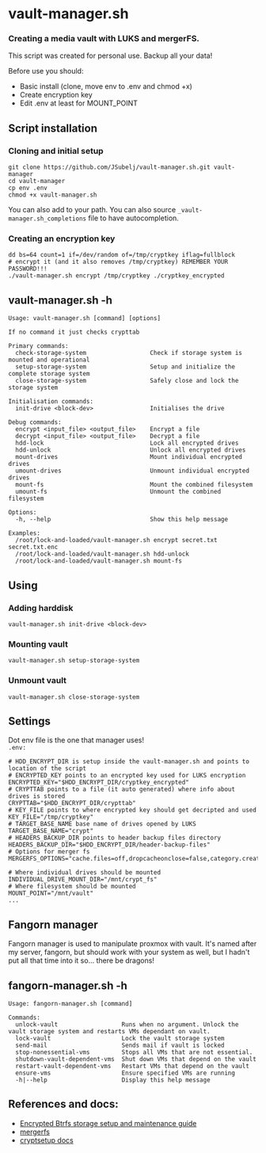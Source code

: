 # vault-manager.sh
### Creating a media vault with LUKS and mergerFS.

This script was created for personal use. Backup all your data!

Before use you should:
- Basic install (clone, move env to .env and chmod +x)
- Create encryption key
- Edit .env at least for MOUNT_POINT

## Script installation
### Cloning and initial setup
```
git clone https://github.com/JSubelj/vault-manager.sh.git vault-manager
cd vault-manager
cp env .env
chmod +x vault-manager.sh
```
You can also add to your path. You can also source `_vault-manager.sh_completions` file to have autocompletion.
### Creating an encryption key 
```
dd bs=64 count=1 if=/dev/random of=/tmp/cryptkey iflag=fullblock
# encrypt it (and it also removes /tmp/cryptkey) REMEMBER YOUR PASSWORD!!!
./vault-manager.sh encrypt /tmp/cryptkey ./cryptkey_encrypted
```

## vault-manager.sh -h
```
Usage: vault-manager.sh [command] [options]

If no command it just checks crypttab

Primary commands:
  check-storage-system                  Check if storage system is mounted and operational
  setup-storage-system                  Setup and initialize the complete storage system
  close-storage-system                  Safely close and lock the storage system

Initialisation commands:
  init-drive <block-dev>                Initialises the drive

Debug commands:
  encrypt <input_file> <output_file>    Encrypt a file
  decrypt <input_file> <output_file>    Decrypt a file
  hdd-lock                              Lock all encrypted drives
  hdd-unlock                            Unlock all encrypted drives
  mount-drives                          Mount individual encrypted drives
  umount-drives                         Unmount individual encrypted drives
  mount-fs                              Mount the combined filesystem
  umount-fs                             Unmount the combined filesystem

Options:
  -h, --help                            Show this help message

Examples:
  /root/lock-and-loaded/vault-manager.sh encrypt secret.txt secret.txt.enc
  /root/lock-and-loaded/vault-manager.sh hdd-unlock
  /root/lock-and-loaded/vault-manager.sh mount-fs
```


## Using
### Adding harddisk
```
vault-manager.sh init-drive <block-dev>
``` 
### Mounting vault
```
vault-manager.sh setup-storage-system
``` 

### Unmount vault
```
vault-manager.sh close-storage-system
``` 

## Settings
Dot env file is the one that manager uses!\
`.env:`
```
# HDD_ENCRYPT_DIR is setup inside the vault-manager.sh and points to location of the script
# ENCRYPTED_KEY points to an encrypted key used for LUKS encryption
ENCRYPTED_KEY="$HDD_ENCRYPT_DIR/cryptkey_encrypted" 
# CRYPTTAB points to a file (it auto generated) where info about drives is stored
CRYPTTAB="$HDD_ENCRYPT_DIR/crypttab"
# KEY_FILE points to where encrypted key should get decripted and used
KEY_FILE="/tmp/cryptkey"
# TARGET_BASE_NAME base name of drives opened by LUKS
TARGET_BASE_NAME="crypt"
# HEADERS_BACKUP_DIR points to header backup files directory 
HEADERS_BACKUP_DIR="$HDD_ENCRYPT_DIR/header-backup-files"
# Options for merger fs
MERGERFS_OPTIONS="cache.files=off,dropcacheonclose=false,category.create=lus"

# Where individual drives should be mounted
INDIVIDUAL_DRIVE_MOUNT_DIR="/mnt/crypt_fs"
# Where filesystem should be mounted
MOUNT_POINT="/mnt/vault"
...
```

## Fangorn manager
Fangorn manager is used to manipulate proxmox with vault. It's named after my server, fangorn, but should work with your system as well, but I hadn't put all that time into it so... there be dragons!

## fangorn-manager.sh -h
```
Usage: fangorn-manager.sh [command]

Commands:
  unlock-vault                  Runs when no argument. Unlock the vault storage system and restarts VMs dependant on vault.
  lock-vault                    Lock the vault storage system
  send-mail                     Sends mail if vault is locked
  stop-nonessential-vms         Stops all VMs that are not essential.
  shutdown-vault-dependent-vms  Shut down VMs that depend on the vault
  restart-vault-dependent-vms   Restart VMs that depend on the vault
  ensure-vms                    Ensure specified VMs are running
  -h|--help                     Display this help message
```

## References and docs:
- [Encrypted Btrfs storage setup and maintenance guide](https://gist.github.com/MaxXor/ba1665f47d56c24018a943bb114640d7)
- [mergerfs](https://github.com/trapexit/mergerfs)
- [cryptsetup docs](https://linux.die.net/man/8/cryptsetup)
